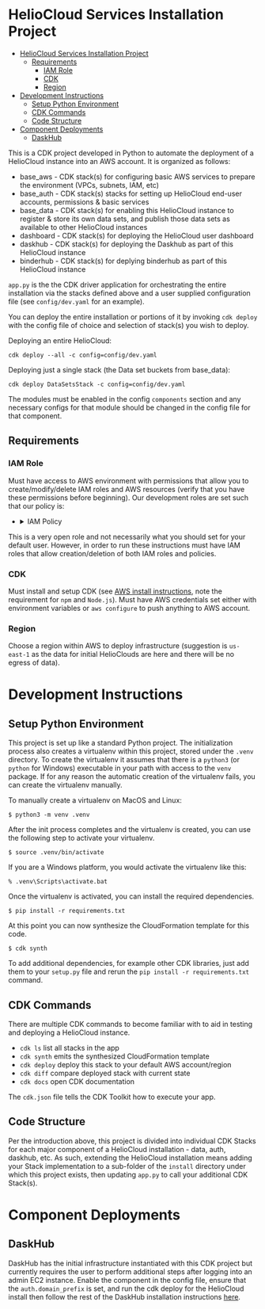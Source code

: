 # HelioCloud Services Installation Project

- [HelioCloud Services Installation Project](#heliocloud-services-installation-project)
  - [Requirements](#requirements)
    - [IAM Role](#iam-role)
    - [CDK](#cdk)
    - [Region](#region)
- [Development Instructions](#development-instructions)
  - [Setup Python Environment](#setup-python-environment)
  - [CDK Commands](#cdk-commands)
  - [Code Structure](#code-structure)
- [Component Deployments](#component-deployments)
  - [DaskHub](#daskhub)


This is a CDK project developed in Python to automate the deployment of a HelioCloud instance into an AWS account. It 
is organized as follows:

- base_aws - CDK stack(s) for configuring basic AWS services to prepare the environment (VPCs, subnets, IAM, etc) 
- base_auth - CDK stack(s) stacks for setting up HelioCloud end-user accounts, permissions & basic services
- base_data - CDK stack(s) for enabling this HelioCloud instance to register & store its own data sets, and publish those data sets as available to other HelioCloud instances
- dashboard - CDK stack(s) for deploying the HelioCloud user dashboard
- daskhub - CDK stack(s) for deploying the Daskhub as part of this HelioCloud instance
- binderhub - CDK stack(s) for deplying binderhub as part of this HelioCloud instance

`app.py` is the the CDK driver application for orchestrating the entire installation via the stacks defined above and a 
user supplied configuration file (see `config/dev.yaml` for an example). 

You can deploy the entire installation or portions of it by invoking `cdk deploy` with the config file of choice and selection of stack(s) you wish to deploy. 

Deploying an entire HelioCloud:
```commandline
cdk deploy --all -c config=config/dev.yaml
```

Deploying just a single stack (the Data set buckets from base_data):
```commandline
cdk deploy DataSetsStack -c config=config/dev.yaml
```

The modules must be enabled in the config `components` section and any necessary configs for that module should be changed in the config file for that component.

## Requirements

### IAM Role
Must have access to AWS environment with permissions that allow you to create/modify/delete IAM roles and AWS resources (verify that you have these permissions before beginning).  Our development roles are set such that our policy is:

- <details><summary>IAM Policy</summary><blockquote>
  
    ~~~
    {
        "Version": "2012-10-17",
        "Statement": [
            {
                "Effect": "Allow",
                "NotAction": [
                    "iam:*",
                    "organizations:*",
                    "account:*"
                ],
                "Resource": "*"
            },
            {
                "Effect": "Allow",
                "Action": [
                    "iam:List*",
                    "iam:Get*",
                    "iam:Tag*",
                    "iam:Attach*",
                    "iam:Detach*",
                    "iam:Put*"
                ],
                "Resource": "*"
            },
            {
                "Effect": "Allow",
                "Action": [
                    "iam:CreateServiceLinkedRole",
                    "iam:DeleteServiceLinkedRole",
                    "iam:ListInstanceProfilesForRole",
                    "organizations:DescribeOrganization",
                    "account:ListRegions"
                ],
                "Resource": "*"
            },
            {
                "Effect": "Allow",
                "Action": [
                    "iam:CreatePolicy",
                    "iam:CreatePolicyVersion",
                    "iam:CreateRole",
                    "iam:DeleteRole",
                    "iam:CreateInstanceProfile",
                    "iam:AddRoleToInstanceProfile",
                    "iam:PassRole",
                    "iam:RemoveRoleFromInstanceProfile",
                    "iam:DeleteAccountPasswordPolicy",
                    "iam:DeleteGroupPolicy",
                    "iam:DeletePolicy",
                    "iam:DeletePolicyVersion",
                    "iam:DeleteRolePermissionsBoundary",
                    "iam:DeleteRolePolicy",
                    "iam:DeleteUserPermissionsBoundary",
                    "iam:DeleteUserPolicy",
                    "iam:DeleteInstanceProfile",
                    "iam:UpdateAssumeRolePolicy"
                ],
                "Resource": "*"
            }
        ]
    }
    ~~~
   </blockquote></details>
This is a very open role and not necessarily what you should set for your default user.  However, in order to run these instructions must have IAM roles that allow creation/deletion of both IAM roles and policies.

### CDK
Must install and setup CDK (see [AWS install instructions](https://aws.amazon.com/getting-started/guides/setup-cdk/module-two/), note the requirement for `npm` and `Node.js`).  Must have AWS credentials set either with environment variables or `aws configure` to push anything to AWS account.

### Region

Choose a region within AWS to deploy infrastructure (suggestion is `us-east-1` as the data for initial HelioClouds are here and there will be no egress of data).

# Development Instructions

## Setup Python Environment
This project is set up like a standard Python project.  The initialization
process also creates a virtualenv within this project, stored under the `.venv`
directory.  To create the virtualenv it assumes that there is a `python3`
(or `python` for Windows) executable in your path with access to the `venv`
package. If for any reason the automatic creation of the virtualenv fails,
you can create the virtualenv manually.

To manually create a virtualenv on MacOS and Linux:

```
$ python3 -m venv .venv
```

After the init process completes and the virtualenv is created, you can use the following
step to activate your virtualenv.

```
$ source .venv/bin/activate
```

If you are a Windows platform, you would activate the virtualenv like this:

```
% .venv\Scripts\activate.bat
```

Once the virtualenv is activated, you can install the required dependencies.

```
$ pip install -r requirements.txt
```

At this point you can now synthesize the CloudFormation template for this code.

```
$ cdk synth
```

To add additional dependencies, for example other CDK libraries, just add
them to your `setup.py` file and rerun the `pip install -r requirements.txt`
command.

## CDK Commands
There are multiple CDK commands to become familiar with to aid in testing and deploying 
a HelioCloud instance.

 * `cdk ls`          list all stacks in the app
 * `cdk synth`       emits the synthesized CloudFormation template
 * `cdk deploy`      deploy this stack to your default AWS account/region
 * `cdk diff`        compare deployed stack with current state
 * `cdk docs`        open CDK documentation

The `cdk.json` file tells the CDK Toolkit how to execute your app. 

## Code Structure
Per the introduction above, this project is divided into individual CDK Stacks for each major component of a HelioCloud
installation - data, auth, daskhub, etc.  As such, extending the HelioCloud installation means adding your Stack implementation to a sub-folder 
of the `install` directory under which this project exists, then updating `app.py` to call your additional CDK Stack(s).


# Component Deployments

## DaskHub

DaskHub has the initial infrastructure instantiated with this CDK project but currently requires the user to perform additional steps after logging into an admin EC2 instance.  Enable the component in the config file, ensure that the `auth.domain_prefix` is set, and run the cdk deploy for the HelioCloud install then follow the rest of the DaskHub installation instructions [here](daskhub/README.md).